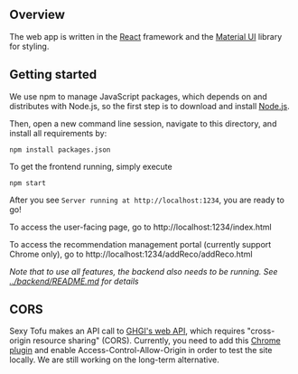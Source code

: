 ## Overview
The web app is written in the [React](https://reactjs.org/) framework and the [Material UI](https://material-ui.com/) library for styling.


## Getting started
We use npm to manage JavaScript packages, which depends on and distributes with Node.js, 
so the first step is to download and install [Node.js](https://nodejs.org/en/download/).

Then, open a new command line session, navigate to this directory, and install all requirements by:
```
npm install packages.json
```

To get the frontend running, simply execute
```
npm start
```

After you see `Server running at http://localhost:1234`, you are ready to go!

To access the user-facing page, go to http://localhost:1234/index.html

To access the recommendation management portal (currently support Chrome only), go to http://localhost:1234/addReco/addReco.html

*Note that to use all features, the backend also needs to be running. See [../backend/README.md](../backend/README.md) for details*


## CORS
Sexy Tofu makes an API call to [GHGI's web API](api.ghgi.org), which requires "cross-origin resource sharing" (CORS). 
Currently, you need to add this [Chrome plugin](https://chrome.google.com/webstore/detail/allow-cors-access-control/lhobafahddgcelffkeicbaginigeejlf?hl=en) 
and enable Access-Control-Allow-Origin in order to test the site locally. We are still working on the long-term alternative.